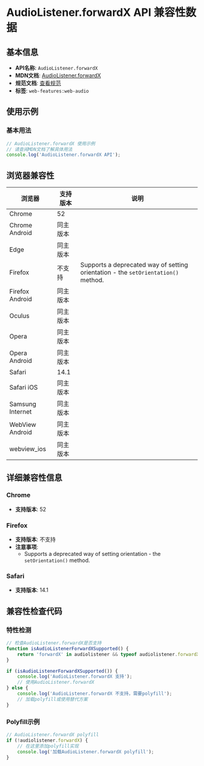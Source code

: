 # AudioListener.forwardX API 兼容性数据

## 基本信息

- **API名称**: `AudioListener.forwardX`
- **MDN文档**: [AudioListener.forwardX](https://developer.mozilla.org/docs/Web/API/AudioListener/forwardX)
- **规范文档**: [查看规范](https://webaudio.github.io/web-audio-api/#dom-audiolistener-forwardx)
- **标签**: `web-features:web-audio`

## 使用示例

### 基本用法

```javascript
// AudioListener.forwardX 使用示例
// 请查阅MDN文档了解具体用法
console.log('AudioListener.forwardX API');
```

## 浏览器兼容性

| 浏览器 | 支持版本 | 说明 |
|--------|----------|------|
| Chrome | 52 |  |
| Chrome Android | 同主版本 |  |
| Edge | 同主版本 |  |
| Firefox | 不支持 | Supports a deprecated way of setting orientation - the `setOrientation()` method. |
| Firefox Android | 同主版本 |  |
| Oculus | 同主版本 |  |
| Opera | 同主版本 |  |
| Opera Android | 同主版本 |  |
| Safari | 14.1 |  |
| Safari iOS | 同主版本 |  |
| Samsung Internet | 同主版本 |  |
| WebView Android | 同主版本 |  |
| webview_ios | 同主版本 |  |

## 详细兼容性信息

### Chrome

- **支持版本**: 52

### Firefox

- **支持版本**: 不支持
- **注意事项**:
  - Supports a deprecated way of setting orientation - the `setOrientation()` method.

### Safari

- **支持版本**: 14.1

## 兼容性检查代码

### 特性检测

```javascript
// 检查AudioListener.forwardX是否支持
function isAudioListenerForwardXSupported() {
    return 'forwardX' in audiolistener && typeof audiolistener.forwardX === 'function';
}

if (isAudioListenerForwardXSupported()) {
    console.log('AudioListener.forwardX 支持');
    // 使用AudioListener.forwardX
} else {
    console.log('AudioListener.forwardX 不支持，需要polyfill');
    // 加载polyfill或使用替代方案
}
```

### Polyfill示例

```javascript
// AudioListener.forwardX polyfill
if (!audiolistener.forwardX) {
    // 在这里添加polyfill实现
    console.log('加载AudioListener.forwardX polyfill');
}
```

